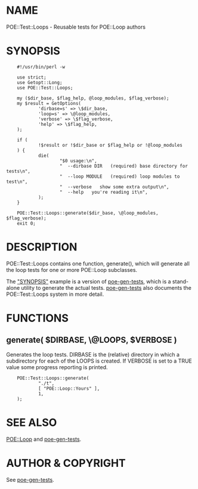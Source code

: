 # NAME

POE::Test::Loops - Reusable tests for POE::Loop authors

# SYNOPSIS

        #!/usr/bin/perl -w

        use strict;
        use Getopt::Long;
        use POE::Test::Loops;

        my ($dir_base, $flag_help, @loop_modules, $flag_verbose);
        my $result = GetOptions(
                'dirbase=s' => \$dir_base,
                'loop=s' => \@loop_modules,
                'verbose' => \$flag_verbose,
                'help' => \$flag_help,
        );

        if (
                !$result or !$dir_base or $flag_help or !@loop_modules
        ) {
                die(
                        "$0 usage:\n",
                        "  --dirbase DIR   (required) base directory for tests\n",
                        "  --loop MODULE   (required) loop modules to test\n",
                        "  --verbose   show some extra output\n",
                        "  --help   you're reading it\n",
                );
        }

        POE::Test::Loops::generate($dir_base, \@loop_modules, $flag_verbose);
        exit 0;

# DESCRIPTION

POE::Test::Loops contains one function, generate(), which will
generate all the loop tests for one or more POE::Loop subclasses.

The ["SYNOPSIS"](#synopsis) example is a version of [poe-gen-tests](https://metacpan.org/pod/poe-gen-tests), which is a
stand-alone utility to generate the actual tests.  [poe-gen-tests](https://metacpan.org/pod/poe-gen-tests)
also documents the POE::Test::Loops system in more detail.

# FUNCTIONS

## generate( $DIRBASE, \\@LOOPS, $VERBOSE )

Generates the loop tests.  DIRBASE is the (relative) directory in
which a subdirectory for each of the LOOPS is created.  If VERBOSE is
set to a TRUE value some progress reporting is printed.

        POE::Test::Loops::generate(
                "./t",
                [ "POE::Loop::Yours" ],
                1,
        );

# SEE ALSO

[POE::Loop](https://metacpan.org/pod/POE::Loop) and [poe-gen-tests](https://metacpan.org/pod/poe-gen-tests).

# AUTHOR & COPYRIGHT

See [poe-gen-tests](https://metacpan.org/pod/poe-gen-tests).
